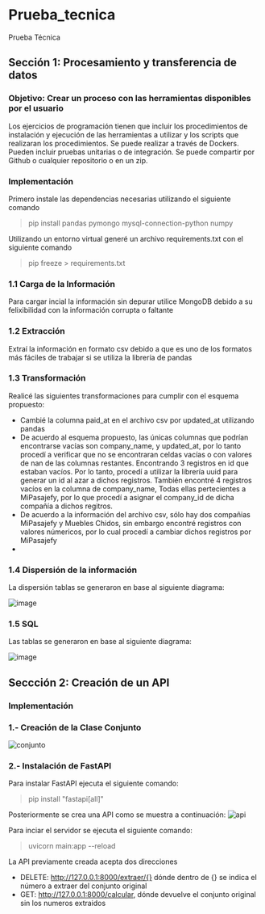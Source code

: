 # Prueba_tecnica
Prueba Técnica



## Sección 1: Procesamiento y transferencia de datos

### Objetivo: Crear un proceso con las herramientas disponibles por el usuario

Los ejercicios de programación tienen que incluir los procedimientos de instalación y ejecución de las herramientas a utilizar y los scripts que realizaran los procedimientos. Se puede realizar a través de Dockers. Pueden incluir pruebas unitarias o de integración. Se puede compartir por Github o cualquier repositorio o en un zip.
### Implementación

Primero instale las dependencias necesarias utilizando el siguiente comando
> pip install pandas pymongo mysql-connection-python numpy

Utilizando un entorno virtual generé un archivo requirements.txt con el siguiente comando

> pip freeze > requirements.txt

### 1.1 Carga de la Información

Para cargar incial la información sin depurar utilice MongoDB debido a su felixibilidad con la información corrupta o faltante

### 1.2 Extracción

Extraí la información en formato csv debido a que es uno de los formatos más fáciles de trabajar si se utiliza la librería de pandas

### 1.3 Transformación

Realicé las siguientes transformaciones para cumplir con el esquema propuesto:
- Cambié la columna paid_at en el archivo csv por updated_at utilizando pandas
- De acuerdo al esquema propuesto, las únicas columnas que podrían encontrarse vacías son company_name, y updated_at, por lo tanto procedí a verificar que no se encontraran celdas vacías o con valores de nan de las columnas restantes. Encontrando 3 registros en id que estaban vacíos. Por lo tanto, procedí a utilizar la librería uuid para generar un id al azar a dichos registros. También encontré 4 registros vacíos en la columna de company_name, Todas ellas pertecientes a MiPasajefy, por lo que procedí a asignar el company_id de dicha compañía a dichos regitros.
- De acuerdo a la información del archivo csv, sólo hay dos compañias MiPasajefy y Muebles Chidos, sin embargo encontré registros con valores númericos, por lo cual procedí a cambiar dichos registros por MiPasajefy
-
### 1.4 Dispersión de la información
La dispersión tablas se generaron en base al siguiente diagrama:

![image](https://github.com/alangamboa97/prueba_tecnica/assets/23564068/5cd07233-ce5c-4ae4-aeea-06198df16e3a)



### 1.5 SQL

Las tablas se generaron en base al siguiente diagrama:

![image](https://github.com/alangamboa97/prueba_tecnica/assets/23564068/5cd07233-ce5c-4ae4-aeea-06198df16e3a)







## Seccción 2: Creación de un API

### Implementación

### 1.- Creación de la Clase Conjunto




![conjunto](https://github.com/alangamboa97/prueba_tecnica/assets/23564068/1430c32f-6946-4320-9a7f-0f0cd7a7da51)
### 2.- Instalación de FastAPI

Para instalar FastAPI ejecuta el siguiente comando:

> pip install "fastapi[all]"

Posteriormente se crea una API como se muestra a continuación:
![api](https://github.com/alangamboa97/prueba_tecnica/assets/23564068/b7b7a4e1-b594-4d2f-9b15-597a68f33953)

Para inciar el servidor se ejecuta el siguiente comando:
> uvicorn main:app --reload

La API previamente creada acepta dos direcciones

- DELETE: http://127.0.0.1:8000/extraer/{} dónde dentro de {} se indica el número a extraer del conjunto original
- GET: http://127.0.0.1:8000/calcular, dónde devuelve el conjunto original sin los numeros extraidos



